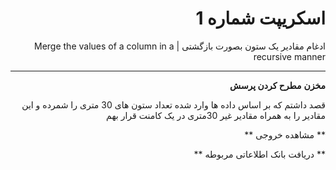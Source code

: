 <div dir="rtl">

# اسکریپت شماره 1
ادغام مقادیر یک ستون بصورت بازگشتی | Merge the values of a column in a recursive manner

---
**مخزن** 
**مطرح کردن پرسش**
<p>
قصد داشتم که بر اساس داده ها وارد شده تعداد ستون های 30 متری را شمرده و این مقادیر را به همراه مقادیر غیر 30متری در یک کامنت قرار بهم

</p>

** مشاهده خروجی **
<p>

</p>

** دریافت بانک اطلاعاتی مربوطه **
<p>

</p>

</div>

